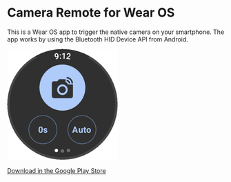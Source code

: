# Camera Remote for Wear OS

This is a Wear OS app to trigger the native camera on your smartphone.
The app works by using the Bluetooth HID Device API from Android.

![Screenshot of the Main UI](./images/main-ui.png)

[Download in the Google Play Store](https://play.google.com/store/apps/details?id=dev.niro.cameraremote)